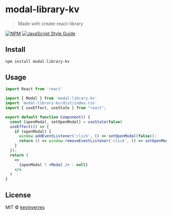 # modal-library-kv

> Made with create-react-library

[![NPM](https://img.shields.io/npm/v/modal-library-kv.svg)](https://www.npmjs.com/package/modal-library-kv) [![JavaScript Style Guide](https://img.shields.io/badge/code_style-standard-brightgreen.svg)](https://standardjs.com)

## Install

```bash
npm install modal-library-kv
```

## Usage

```jsx
import React from 'react'

import { Modal } from 'modal-library-kv'
import 'modal-library-kv/dist/index.css'
import { useEffect, useState } from "react";

export default function Component() {
  const [openModal, setOpenModal] = useState(false)
  useEffect(() => {
    if (openModal) {
      window.addEventListener('click', () => setOpenModal(false));
      return () => window.removeEventListener('click', () => setOpenModal(false));
    }
  });
  return (
    <>
      {openModal ? <Modal /> : null}
    </>
  )
}
```

## License

MIT © [kevinverres](https://github.com/kevinverres)

